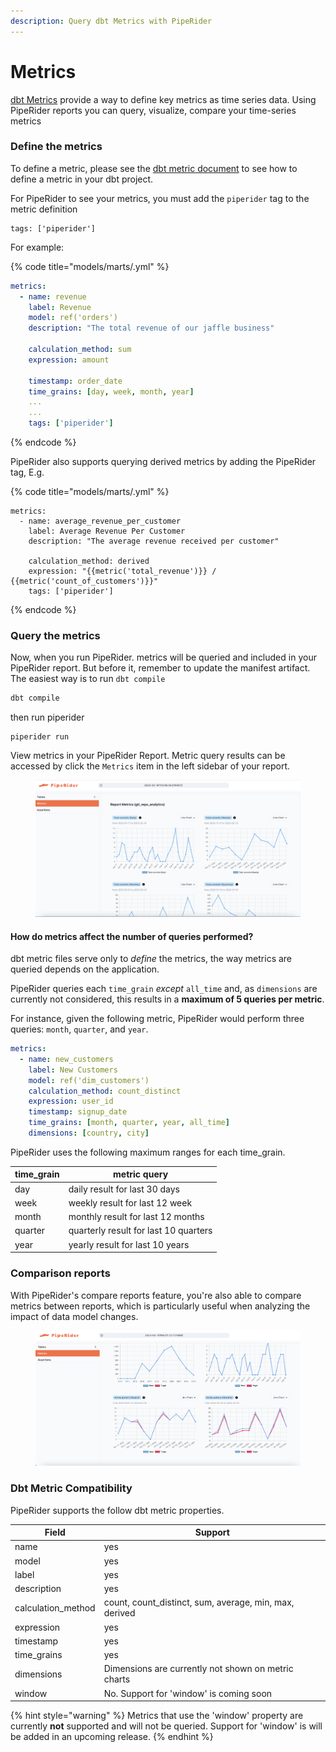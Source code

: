 ```yaml
---
description: Query dbt Metrics with PipeRider
---
```


# Metrics

[dbt Metrics](https://docs.getdbt.com/docs/build/metrics) provide a way to define key metrics as time series data. Using PipeRider reports you can query, visualize, compare your time-series metrics

### Define the metrics

To define a metric, please see the [dbt metric document](https://docs.getdbt.com/docs/build/metrics#defining-a-metric) to see how to define a metric in your dbt project.

For PipeRider to see your metrics, you must add the `piperider` tag to the metric definition

```
tags: ['piperider']
```

For example:

{% code title="models/marts/<metric>.yml" %}
```yaml
metrics:
  - name: revenue
    label: Revenue
    model: ref('orders')
    description: "The total revenue of our jaffle business"

    calculation_method: sum
    expression: amount 

    timestamp: order_date
    time_grains: [day, week, month, year]
    ...
    ...
    tags: ['piperider']
```
{% endcode %}

PipeRider also supports querying derived metrics by adding the PipeRider tag, E.g.

{% code title="models/marts/<derived-metric>.yml" %}
```
metrics:
  - name: average_revenue_per_customer
    label: Average Revenue Per Customer
    description: "The average revenue received per customer"

    calculation_method: derived
    expression: "{{metric('total_revenue')}} / {{metric('count_of_customers')}}"
    tags: ['piperider']
```
{% endcode %}

### Query the metrics

Now, when you run PipeRider. metrics will be queried and included in your PipeRider report. But before it, remember to update the manifest artifact. The easiest way is to run `dbt compile`

```bash
dbt compile
```

then run piperider

```
piperider run
```

View metrics in your PipeRider Report. Metric query results can be accessed by click the `Metrics`  item in the left sidebar of your report.

<figure><img src="../../.gitbook/assets/image.png" alt=""><figcaption></figcaption></figure>

#### How do metrics affect the number of queries performed?

dbt metric files serve only to _define_ the metrics, the way metrics are queried depends on the application.

PipeRider queries each `time_grain` _except_ `all_time` and, as `dimensions` are currently not considered, this results in a **maximum of 5 queries per metric**.

For instance, given the following metric, PipeRider would perform three queries: `month`, `quarter`, and `year`.

```yaml
metrics:
  - name: new_customers
    label: New Customers
    model: ref('dim_customers')
    calculation_method: count_distinct
    expression: user_id 
    timestamp: signup_date
    time_grains: [month, quarter, year, all_time]
    dimensions: [country, city]
```

PipeRider uses the following maximum ranges for each time\_grain.

| time\_grain | metric query                          |
| ----------- | ------------------------------------- |
| day         | daily result for last 30 days         |
| week        | weekly result for last 12 week        |
| month       | monthly result for last 12 months     |
| quarter     | quarterly result for last 10 quarters |
| year        | yearly result for last 10 years       |

### Comparison reports

With PipeRider's compare reports feature, you're also able to compare metrics between reports, which is particularly useful when analyzing the impact of data model changes.

<figure><img src="../../.gitbook/assets/image (1).png" alt=""><figcaption></figcaption></figure>



### Dbt Metric Compatibility

PipeRider supports the follow dbt metric properties.

| Field               | Support                                                 |
| ------------------- | ------------------------------------------------------- |
| name                | yes                                                     |
| model               | yes                                                     |
| label               | yes                                                     |
| description         | yes                                                     |
| calculation\_method | count, count\_distinct, sum, average, min, max, derived |
| expression          | yes                                                     |
| timestamp           | yes                                                     |
| time\_grains        | yes                                                     |
| dimensions          | Dimensions are currently not shown on metric charts     |
| window              | No. Support for 'window' is coming soon                 |

{% hint style="warning" %}
Metrics that use the 'window' property are currently **not** supported and will not be queried. Support for 'window' is will be added in an upcoming release.
{% endhint %}
